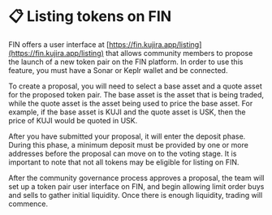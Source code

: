 # 📋 Listing tokens on FIN

FIN offers a user interface at [https://fin.kujira.app/listing](https://fin.kujira.app/listing) that allows community members to propose the launch of a new token pair on the FIN platform. In order to use this feature, you must have a Sonar or Keplr wallet and be connected.

To create a proposal, you will need to select a base asset and a quote asset for the proposed token pair. The base asset is the asset that is being traded, while the quote asset is the asset being used to price the base asset. For example, if the base asset is KUJI and the quote asset is USK, then the price of KUJI would be quoted in USK.

After you have submitted your proposal, it will enter the deposit phase. During this phase, a minimum deposit must be provided by one or more addresses before the proposal can move on to the voting stage. It is important to note that not all tokens may be eligible for listing on FIN.

After the community governance process approves a proposal, the team will set up a token pair user interface on FIN, and begin allowing limit order buys and sells to gather initial liquidity. Once there is enough liquidity, trading will commence.
